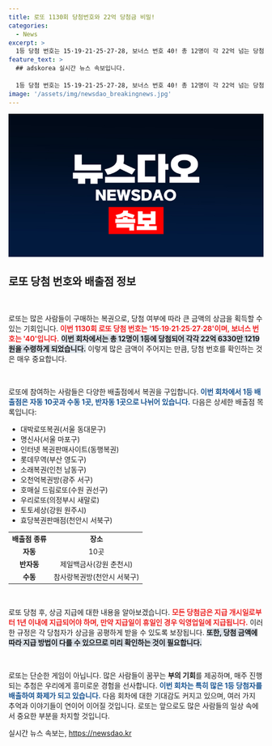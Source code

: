 ```yaml
---
title: 로또 1130회 당첨번호와 22억 당첨금 비밀!
categories:
  - News
excerpt: >
  1등 당첨 번호는 15·19·21·25·27·28, 보너스 번호 40! 총 12명이 각 22억 넘는 당첨금을 가져가는 이 대박의 주인공이 누구일지, 당첨 배출점과 함께 살펴보세요!
feature_text: >
  ## adskorea 실시간 뉴스 속보입니다.

  1등 당첨 번호는 15·19·21·25·27·28, 보너스 번호 40! 총 12명이 각 22억 넘는 당첨금을 가져가는 이 대박의 주인공이 누구일지, 당첨 배출점과 함께 살펴보세요!
image: '/assets/img/newsdao_breakingnews.jpg'
---
```


<p><img src="/assets/img/newsdao_breakingnews.jpg" alt="adskorea 속보" /></p>

<h2 data-ke-size="size26">로또 당첨 번호와 배출점 정보</h2>

<p data-ke-size="size16">&nbsp;</p>

<p>로또는 많은 사람들이 구매하는 복권으로, 당첨 여부에 따라 큰 금액의 상금을 획득할 수 있는 기회입니다. <b><span style="color: #ee2323;">이번 1130회 로또 당첨 번호는 '15·19·21·25·27·28'이며, 보너스 번호는 '40'입니다.</span></b> <b><span style="background-color: #21538527;">이번 회차에서는 총 12명이 1등에 당첨되어 각각 22억 6330만 1219원을 수령하게 되었습니다.</span></b> 이렇게 많은 금액이 주어지는 만큼, 당첨 번호를 확인하는 것은 매우 중요합니다.</p>

<p data-ke-size="size16">&nbsp;</p>

<p>로또에 참여하는 사람들은 다양한 배출점에서 복권을 구입합니다. <b><span style="color: #1a5490;">이번 회차에서 1등 배출점은 자동 10곳과 수동 1곳, 반자동 1곳으로 나뉘어 있습니다.</span></b> 다음은 상세한 배출점 목록입니다:</p>

<ul>
    <li>대박로또복권(서울 동대문구)</li>
    <li>명신사(서울 마포구)</li>
    <li>인터넷 복권판매사이트(동행복권)</li>
    <li>롯데무역(부산 영도구)</li>
    <li>소래복권(인천 남동구)</li>
    <li>오천억복권방(광주 서구)</li>
    <li>호매실 드림로또(수원 권선구)</li>
    <li>우리로또(의정부시 새말로)</li>
    <li>토토세상(강원 원주시)</li>
    <li>효당복권판매점(천안시 서북구)</li>
</ul>

<table style="width: 100%; border-collapse: collapse;">
    <tr>
        <td style="text-align: center; height: 17px;"><b>배출점 종류</b></td>
        <td style="text-align: center; height: 17px;"><b>장소</b></td>
    </tr>
    <tr>
        <td style="text-align: center; height: 17px;"><b>자동</b></td>
        <td style="text-align: center; height: 17px;">10곳</td>
    </tr>
    <tr>
        <td style="text-align: center; height: 17px;"><b>반자동</b></td>
        <td style="text-align: center; height: 17px;">제일백금사(강원 춘천시)</td>
    </tr>
    <tr>
        <td style="text-align: center; height: 17px;"><b>수동</b></td>
        <td style="text-align: center; height: 17px;">참사랑복권방(천안시 서북구)</td>
    </tr>
</table>

<p data-ke-size="size16">&nbsp;</p>

<p>로또 당첨 후, 상금 지급에 대한 내용을 알아보겠습니다. <b><span style="color: #ee2323;">모든 당첨금은 지급 개시일로부터 1년 이내에 지급되어야 하며, 만약 지급일이 휴일인 경우 익영업일에 지급됩니다.</span></b> 이러한 규정은 각 당첨자가 상금을 공평하게 받을 수 있도록 보장됩니다. <b><span style="background-color: #21538527;">또한, 당첨 금액에 따라 지급 방법이 다를 수 있으므로 미리 확인하는 것이 필요합니다.</span></b></p>

<p data-ke-size="size16">&nbsp;</p>

<p>로또는 단순한 게임이 아닙니다. 많은 사람들이 꿈꾸는 <strong>부의 기회</strong>를 제공하며, 매주 진행되는 추첨은 우리에게 흥미로운 경험을 선사합니다. <b><span style="color: #1a5490;">이번 회차는 특히 많은 1등 당첨자를 배출하여 화제가 되고 있습니다.</span></b> 다음 회차에 대한 기대감도 커지고 있으며, 여러 가지 추억과 이야기들이 연이어 이어질 것입니다. 로또는 앞으로도 많은 사람들의 일상 속에서 중요한 부분을 차지할 것입니다.</p>
실시간 뉴스 속보는, <a href="https://newsdao.kr" rel="dofollow">https://newsdao.kr</a>


